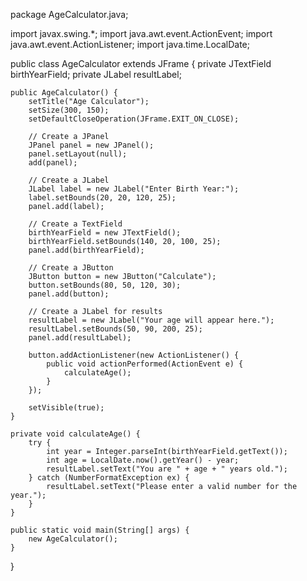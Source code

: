 package AgeCalculator.java;

import javax.swing.*;
import java.awt.event.ActionEvent;
import java.awt.event.ActionListener;
import java.time.LocalDate;

public class AgeCalculator extends JFrame {
    private JTextField birthYearField;
    private JLabel resultLabel;

    public AgeCalculator() {
        setTitle("Age Calculator");
        setSize(300, 150);
        setDefaultCloseOperation(JFrame.EXIT_ON_CLOSE);

        // Create a JPanel
        JPanel panel = new JPanel();
        panel.setLayout(null);
        add(panel);

        // Create a JLabel
        JLabel label = new JLabel("Enter Birth Year:");
        label.setBounds(20, 20, 120, 25);
        panel.add(label);

        // Create a TextField
        birthYearField = new JTextField();
        birthYearField.setBounds(140, 20, 100, 25);
        panel.add(birthYearField);

        // Create a JButton
        JButton button = new JButton("Calculate");
        button.setBounds(80, 50, 120, 30);
        panel.add(button);

        // Create a JLabel for results
        resultLabel = new JLabel("Your age will appear here.");
        resultLabel.setBounds(50, 90, 200, 25);
        panel.add(resultLabel);

        button.addActionListener(new ActionListener() {
            public void actionPerformed(ActionEvent e) {
                calculateAge();
            }
        });

        setVisible(true);
    }

    private void calculateAge() {
        try {
            int year = Integer.parseInt(birthYearField.getText());
            int age = LocalDate.now().getYear() - year;
            resultLabel.setText("You are " + age + " years old.");
        } catch (NumberFormatException ex) {
            resultLabel.setText("Please enter a valid number for the year.");
        }
    }

    public static void main(String[] args) {
        new AgeCalculator();
    }
}

